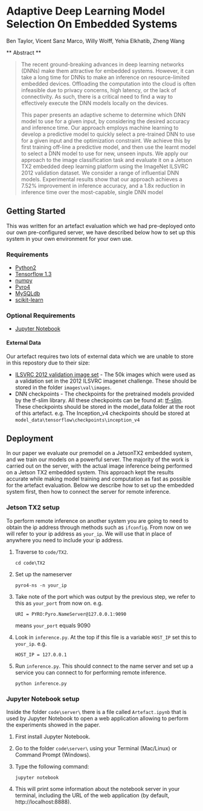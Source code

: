 # Adaptive Deep Learning Model Selection On Embedded Systems

Ben Taylor, Vicent Sanz Marco, Willy Wolff, Yehia Elkhatib, Zheng Wang

** Abstract **
> The recent ground-breaking advances in deep learning networks (DNNs) make them attractive for embedded systems.
> However, it can take a long time for DNNs to make an inference on resource-limited embedded devices. 
> Offloading the computation into the cloud is often infeasible due to privacy concerns, high latency, or the lack of connectivity. 
> As such, there is a critical need to find a way to effectively execute the DNN models locally on the devices.
>
> This paper presents an adaptive scheme to determine which DNN model to use for a given input, by considering the desired 
> accuracy and inference time. Our approach employs machine learning to develop a predictive model to quickly select a pre-trained 
> DNN to use for a given input and the optimization constraint. We achieve this by first training off-line a predictive model, and 
> then use the learnt model to select a DNN model to use for new, unseen inputs. We apply our approach to the image classification 
> task and evaluate it on a Jetson TX2 embedded deep learning platform using the ImageNet ILSVRC 2012 validation dataset. We 
> consider a range of influential DNN models. Experimental results show that our approach achieves a 7.52% improvement in 
> inference accuracy, and a 1.8x reduction in inference time over the most-capable, single DNN model


## Getting Started

This was written for an artefact evaluation which we had pre-deployed onto our own pre-configured server, we have described below how
to set up this system in your own environment for your own use.

### Requirements
* [Python2](https://www.python.org/downloads/)
* [Tensorflow 1.3](https://www.tensorflow.org/versions/r1.3/)
* [numpy](https://www.scipy.org/scipylib/download.html)
* [Pyro4](https://pythonhosted.org/Pyro4)
* [MySQLdb](http://mysqlclient.readthedocs.io)
* [scikit-learn](http://scikit-learn.org/stable/install.html)

### Optional Requirements
* [Jupyter Notebook](http://jupyter.org/install.html)

#### External Data 
Our artefact requires two lots of external data which we are unable to store in this repostory due to their size:

* [ILSVRC 2012 validation image set](http://www.image-net.org/download-images) - The 50k images which were used as a validation set in the 2012 ILSVRC imagenet challenge. 
    These should be stored in the folder `images\val\images`.
* DNN checkpoints - The checkpoints for the pretrained models provided by the tf-slim library. All these checkpoints can be found at:
    [tf-slim](https://github.com/tensorflow/models/tree/master/research/slim). These checkpoints should be stored in the model_data folder at 
    the root of this artefact. e.g. The Inception_v4 checkpoints should be stored at `model_data\tensorflow\checkpoints\inception_v4`

## Deployment
In our paper we evaluate our premodel on a JetsonTX2 embedded system, and we train our models on a powerful server.
The majority of the work is carried out on the server, with the actual image inference being performed on a Jetson TX2 embedded system.
This approach kept the results accurate while making model training and computation as fast as possible for the artefact evaluation.
Below we describe how to set up the embedded system first, then how to connect the server for remote inference.

### Jetson TX2 setup
To perform remote inference on another system you are going to need to obtain the ip address through methods such as `ifconfig`. From
now on we will refer to your ip address as `your_ip`. We will use that in place of anywhere you need to include your ip address.

1. Traverse to `code/TX2`.

    `cd code\TX2`

2. Set up the nameserver

    `pyro4-ns -n your_ip`

3. Take note of the port which was output by the previous step, we refer to this as `your_port` from now on. e.g.

    `URI = PYRO:Pyro.NameServer@127.0.0.1:9090`

    means `your_port` equals 9090

4. Look in `inference.py`. At the top if this file is a variable `HOST_IP` set this to `your_ip`. e.g.

    `HOST_IP = 127.0.0.1`

5. Run `inference.py`. This should connect to the name server and set up a service you can connect to for performing remote inference.

    `python inference.py`


### Jupyter Notebook setup

Inside the folder `code\server\` there is a file called `Artefact.ipynb` that is used by Jupyter Notebook to open a web application allowing to perform the experiments showed in the paper.


1. First install Jupyter Notebook.


2. Go to the folder `code\server\` using your Terminal (Mac/Linux) or Command Prompt (Windows).


3. Type the following command: 

    `jupyter notebook`


4. This will print some information about the notebook server in your terminal, including the URL of the web application (by default, http://localhost:8888).




